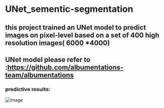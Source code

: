 # UNet_sementic-segmentation


## this project trained an UNet model to predict images on pixel-level based on a set of 400 high resolution images( 6000 *4000)

## UNet model please refer to :https://github.com/albumentations-team/albumentations

### predictive results:
![image](https://user-images.githubusercontent.com/77264814/167220105-c178873a-2296-48d4-9f46-5aaeb37153ae.png)
